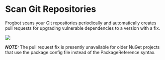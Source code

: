 # Scan Git Repositories

Frogbot scans your Git repositories periodically and automatically creates pull requests for upgrading vulnerable dependencies to a version with a fix.

![](../../../../.gitbook/assets/fix-pr.png)

_**NOTE:**_ The pull request fix is presently unavailable for older NuGet projects that use the package.config file instead of the PackageReference syntax.
